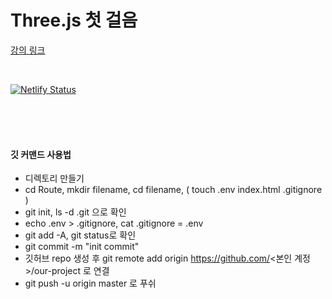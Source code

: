 # Three.js 첫 걸음

[강의 링크](https://www.youtube.com/watch?v=ZGACJosABBw&list=PLe6NQuuFBu7HqxY10b6gNu6iisT2-rZv-&index=2&ab_channel=GISDEVELOPER)

<br>

[![Netlify Status](https://api.netlify.com/api/v1/badges/7dd3c93a-784c-4412-8d38-6d906acc13b7/deploy-status)](https://awesome-lalande-419ad7.netlify.app/)

<br><br><br>

#### 깃 커맨드 사용법

- 디렉토리 만들기
- cd Route, mkdir filename, cd filename, ( touch .env index.html .gitignore )
- git init, ls -d .git 으로 확인
- echo .env > .gitignore, cat .gitignore  =  .env
- git add -A, git status로 확인
- git commit -m "init commit"
- 깃허브 repo 생성 후 git remote add origin https://github.com/<본인 계정>/our-project 로 연결
- git push -u origin master 로 푸쉬